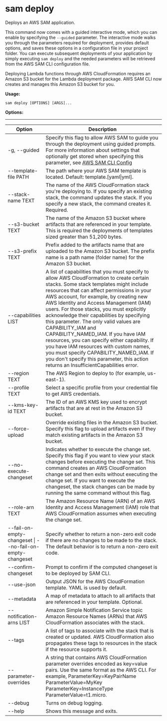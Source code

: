 # sam deploy<a name="sam-cli-command-reference-sam-deploy"></a>

Deploys an AWS SAM application\.

This command now comes with a guided interactive mode, which you can enable by specifying the `--guided` parameter\. The interactive mode walks you through the parameters required for deployment, provides default options, and saves these options in a configuration file in your project folder\. You can execute subsequent deployments of your application by simply executing `sam deploy` and the needed parameters will be retrieved from the AWS SAM CLI configuration file\.

Deploying Lambda functions through AWS CloudFormation requires an Amazon S3 bucket for the Lambda deployment package\. AWS SAM CLI now creates and manages this Amazon S3 bucket for you\.

**Usage:**

```
sam deploy [OPTIONS] [ARGS]...
```

**Options:**


****  

| Option | Description | 
| --- | --- | 
| \-g, \-\-guided |  Specify this flag to allow AWS SAM to guide you through the deployment using guided prompts\. For more information about settings that optionally get stored when specifying this parameter, see [AWS SAM CLI Config](serverless-sam-cli-config.md)  | 
| \-\-template\-file PATH | The path where your AWS SAM template is located\. Default: template\.\[yaml\|yml\]\. | 
| \-\-stack\-name TEXT | The name of the AWS CloudFormation stack you're deploying to\. If you specify an existing stack, the command updates the stack\. If you specify a new stack, the command creates it\. Required\. | 
| \-\-s3\-bucket TEXT | The name of the Amazon S3 bucket where artifacts that are referenced in your template\. This is required the deployments of templates sized greater than 51,200 bytes\. | 
| \-\-s3\-prefix TEXT | Prefix added to the artifacts name that are uploaded to the Amazon S3 bucket\. The prefix name is a path name \(folder name\) for the Amazon S3 bucket\. | 
| \-\-capabilities LIST |  A list of capabilities that you must specify to allow AWS CloudFormation to create certain stacks\. Some stack templates might include resources that can affect permissions in your AWS account, for example, by creating new AWS Identity and Access Management \(IAM\) users\. For those stacks, you must explicitly acknowledge their capabilities by specifying this parameter\. The only valid values are CAPABILITY\_IAM and CAPABILITY\_NAMED\_IAM\. If you have IAM resources, you can specify either capability\. If you have IAM resources with custom names, you must specify CAPABILITY\_NAMED\_IAM\. If you don't specify this parameter, this action returns an InsufficientCapabilities error\. | 
| \-\-region TEXT | The AWS Region to deploy to \(for example, us\-east\-1\)\. | 
| \-\-profile TEXT | Select a specific profile from your credential file to get AWS credentials\. | 
| \-\-kms\-key\-id TEXT | The ID of an AWS KMS key used to encrypt artifacts that are at rest in the Amazon S3 bucket\. | 
| \-\-force\-upload | Override existing files in the Amazon S3 bucket\. Specify this flag to upload artifacts even if they match existing artifacts in the Amazon S3 bucket\. | 
| \-\-no\-execute\-changeset | Indicates whether to execute the change set\. Specify this flag if you want to view your stack changes before executing the change set\. This command creates an AWS CloudFormation change set and then exits without executing the change set\. If you want to execute the changeset, the stack changes can be made by running the same command without this flag\. | 
| \-\-role\-arn TEXT | The Amazon Resource Name \(ARN\) of an AWS Identity and Access Management \(IAM\) role that AWS CloudFormation assumes when executing the change set\. | 
| \-\-fail\-on\-empty\-changeset \| \-\-no\-fail\-on\-empty\-changeset | Specify whether to return a non\-zero exit code if there are no changes to be made to the stack\. The default behavior is to return a non\-zero exit code\. | 
| \-\-confirm\-changeset | Prompt to confirm if the computed changeset is to be deployed by SAM CLI\. | 
| \-\-use\-json | Output JSON for the AWS CloudFormation template\. YAML is used by default\. | 
| \-\-metadata | A map of metadata to attach to all artifacts that are referenced in your template\. Optional\. | 
| \-\-notification\-arns LIST | Amazon Simple Notification Service topic Amazon Resource Names \(ARNs\) that AWS CloudFormation associates with the stack\. | 
| \-\-tags | A list of tags to associate with the stack that is created or updated\. AWS CloudFormation also propagates these tags to resources in the stack if the resource supports it\. | 
| \-\-parameter\-overrides | A string that contains AWS CloudFormation parameter overrides encoded as key=value pairs\. Use the same format as the AWS CLI\. For example, ParameterKey=KeyPairName ParameterValue=MyKey ParameterKey=InstanceType ParameterValue=t1\.micro\. | 
| \-\-debug | Turns on debug logging\. | 
| \-\-help | Shows this message and exits\. | 